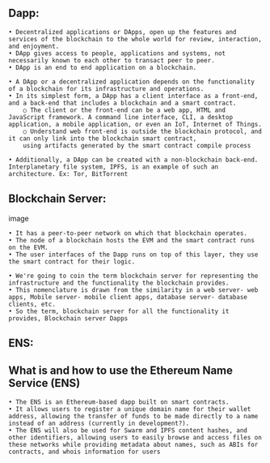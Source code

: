 ## Dapp:

	• Decentralized applications or DApps, open up the features and services of the blockchain to the whole world for review, interaction, and enjoyment.
	• DApp gives access to people, applications and systems, not necessarily known to each other to transact peer to peer. 
	• DApp is an end to end application on a blockchain.

	• A DApp or a decentralized application depends on the functionality of a blockchain for its infrastructure and operations.
	• In its simplest form, a DApp has a client interface as a front-end, and a back-end that includes a blockchain and a smart contract.
		○ The client or the front-end can be a web app, HTML and JavaScript framework. A command line interface, CLI, a desktop application, a mobile application, or even an IoT, Internet of Things.
		○ Understand web front-end is outside the blockchain protocol, and it can only link into the blockchain smart contract, 
		using artifacts generated by the smart contract compile process
	
	• Additionally, a DApp can be created with a non-blockchain back-end. Interplanetary file system, IPFS, is an example of such an architecture. Ex: Tor, BitTorrent

## Blockchain Server:

image


	• It has a peer-to-peer network on which that blockchain operates. 
	• The node of a blockchain hosts the EVM and the smart contract runs on the EVM. 
	• The user interfaces of the Dapp runs on top of this layer, they use the smart contract for their logic.

	• We're going to coin the term blockchain server for representing the infrastructure and the functionality the blockchain provides.
	• This nomenclature is drawn from the similarity in a web server- web apps, Mobile server- mobile client apps, database server- database clients, etc. 
	• So the term, blockchain server for all the functionality it provides, Blockchain server Dapps


## ENS:
## What is and how to use the Ethereum Name Service (ENS)
	• The ENS is an Ethereum-based dapp built on smart contracts. 
	• It allows users to register a unique domain name for their wallet address, allowing the transfer of funds to be made directly to a name instead of an address (currently in development?).
	• The ENS will also be used for Swarm and IPFS content hashes, and other identifiers, allowing users to easily browse and access files on these networks while providing metadata about names, such as ABIs for contracts, and whois information for users


